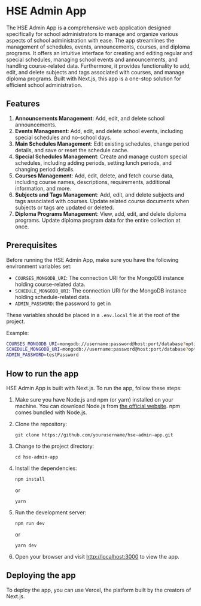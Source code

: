 # HSE Admin App

The HSE Admin App is a comprehensive web application designed specifically for school administrators to manage and organize various aspects of school administration with ease. The app streamlines the management of schedules, events, announcements, courses, and diploma programs. It offers an intuitive interface for creating and editing regular and special schedules, managing school events and announcements, and handling course-related data. Furthermore, it provides functionality to add, edit, and delete subjects and tags associated with courses, and manage diploma programs. Built with Next.js, this app is a one-stop solution for efficient school administration.

## Features

1. **Announcements Management**: Add, edit, and delete school announcements.
2. **Events Management**: Add, edit, and delete school events, including special schedules and no-school days.
3. **Main Schedules Management**: Edit existing schedules, change period details, and save or reset the schedule cache.
4. **Special Schedules Management**: Create and manage custom special schedules, including adding periods, setting lunch periods, and changing period details.
5. **Courses Management**: Add, edit, delete, and fetch course data, including course names, descriptions, requirements, additional information, and more.
6. **Subjects and Tags Management**: Add, edit, and delete subjects and tags associated with courses. Update related course documents when subjects or tags are updated or deleted.
7. **Diploma Programs Management**: View, add, edit, and delete diploma programs. Update diploma program data for the entire collection at once.

## Prerequisites

Before running the HSE Admin App, make sure you have the following environment variables set:

- `COURSES_MONGODB_URI`: The connection URI for the MongoDB instance holding course-related data.
- `SCHEDULE_MONGODB_URI`: The connection URI for the MongoDB instance holding schedule-related data.
- `ADMIN_PASSWORD`: the password to get in

These variables should be placed in a `.env.local` file at the root of the project.

Example:

```bash
COURSES_MONGODB_URI=mongodb://username:password@host:port/database?options
SCHEDULE_MONGODB_URI=mongodb://username:password@host:port/database?options
ADMIN_PASSWORD=testPassword
```

## How to run the app

HSE Admin App is built with Next.js. To run the app, follow these steps:

1. Make sure you have Node.js and npm (or yarn) installed on your machine. You can download Node.js from [the official website](https://nodejs.org/). npm comes bundled with Node.js.

2. Clone the repository:

   ```
   git clone https://github.com/yourusername/hse-admin-app.git
   ```

3. Change to the project directory:

   ```
   cd hse-admin-app
   ```

4. Install the dependencies:

   ```
   npm install
   ```

   or

   ```
   yarn
   ```

5. Run the development server:

   ```
   npm run dev
   ```

   or

   ```
   yarn dev
   ```

6. Open your browser and visit [http://localhost:3000](http://localhost:3000) to view the app.

## Deploying the app

To deploy the app, you can use Vercel, the platform built by the creators of Next.js.
